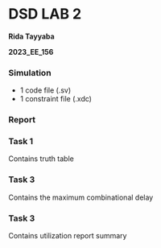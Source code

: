 # DSD LAB 2

**Rida Tayyaba**

**2023_EE_156**

### Simulation

* 1 code file (.sv)
* 1 constraint file (.xdc)
### Report
### Task 1
Contains truth table
### Task 3
Contains the maximum combinational delay
### Task 3
Contains utilization report summary


